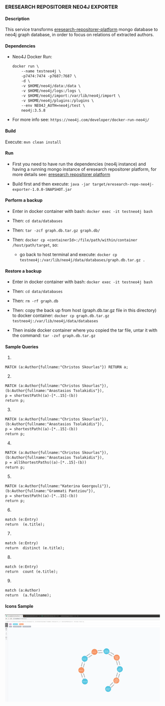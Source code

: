 ### ERESEARCH REPOSITORER NEO4J EXPORTER

#### Description

This service transforms [eresearch-repositorer-platform](https://github.com/chriniko13/eresearch-repositorer-platform) mongo database to neo4j graph database,
in order to focus on relations of extracted authors.


#### Dependencies

* Neo4J Docker Run:
    ```
    docker run \
        --name testneo4j \
        -p7474:7474 -p7687:7687 \
        -d \
        -v $HOME/neo4j/data:/data \
        -v $HOME/neo4j/logs:/logs \
        -v $HOME/neo4j/import:/var/lib/neo4j/import \
        -v $HOME/neo4j/plugins:/plugins \
        --env NEO4J_AUTH=neo4j/test \
        neo4j:3.5.8
    ```
    
* For more info see: `https://neo4j.com/developer/docker-run-neo4j/`


#### Build
Execute: `mvn clean install`


#### Run
* First you need to have run the dependencies (neo4j instance) and having a running mongo instance 
  of eresearch repositorer platform, for more details see: [eresearch repositorer platform](https://github.com/chriniko13/eresearch-repositorer-platform)

* Build first and then execute: `java -jar target/eresearch-repo-neo4j-exporter-1.0.0-SNAPSHOT.jar`


#### Perform a backup
* Enter in docker container with bash: `docker exec -it testneo4j bash`

* Then: `cd data/databases`

* Then: `tar -zcf graph.db.tar.gz graph.db/`

* Then: `docker cp <containerId>:/file/path/within/container /host/path/target`, so:
    * go back to host terminal and execute: `docker cp testneo4j:/var/lib/neo4j/data/databases/graph.db.tar.gz .`


#### Restore a backup
* Enter in docker container with bash: `docker exec -it testneo4j bash`

* Then: `cd data/databases`

* Then: `rm -rf graph.db`

* Then: copy the back up from host (graph.db.tar.gz file in this directory) to docker container: `docker cp graph.db.tar.gz testneo4j:/var/lib/neo4j/data/databases`

* Then inside docker container where you copied the tar file, untar it with the command: `tar -zxf graph.db.tar.gz`



#### Sample Queries

1.
```
MATCH (a:Author{fullname:"Christos Skourlas"}) RETURN a;
```

2.
```
MATCH (a:Author{fullname:"Christos Skourlas"}), (b:Author{fullname:"Anastasios Tsolakidis"}),
p = shortestPath((a)-[*..15]-(b))
return p;
```

3.
```
MATCH (a:Author{fullname:"Christos Skourlas"}), (b:Author{fullname:"Anastasios Tsolakidis"}),
p = shortestPath((a)-[*..15]-(b))
return p;
```

4.
```
MATCH (a:Author{fullname:"Christos Skourlas"}), (b:Author{fullname:"Anastasios Tsolakidis"}),
p = allShortestPaths((a)-[*..15]-(b))
return p;
```

5.
```
MATCH (a:Author{fullname:"Katerina Georgouli"}), (b:Author{fullname:"Grammati Pantziou"}),
p = shortestPath((a)-[*..15]-(b))
return p;
```

6.
```
match (e:Entry)
return  (e.title);
```

7.
```
match (e:Entry)
return  distinct (e.title);
```

8.
```
match (e:Entry)
return  count (e.title);
```

9.
```
match (a:Author)
return  (a.fullname);
```

#### Icons Sample
![](shortestPathPres.png)

